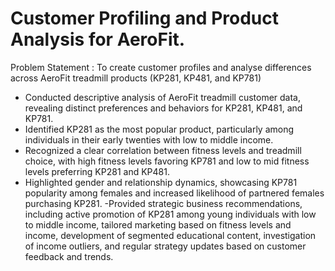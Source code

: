 # Customer Profiling and Product Analysis for AeroFit.

Problem Statement : To create customer profiles and analyse differences across AeroFit treadmill products (KP281, KP481, and KP781)

- Conducted descriptive analysis of AeroFit treadmill customer data, revealing distinct preferences and behaviors for KP281, KP481, and KP781.
- Identified KP281 as the most popular product, particularly among individuals in their early twenties with low to middle income.
- Recognized a clear correlation between fitness levels and treadmill choice, with high fitness levels favoring KP781 and low to mid fitness levels preferring KP281 and KP481.
- Highlighted gender and relationship dynamics, showcasing KP781 popularity among females and increased likelihood of partnered females purchasing KP281.
-Provided strategic business recommendations, including active promotion of KP281 among young individuals with low to middle income, tailored marketing based on fitness levels and income, development of segmented educational content, investigation of income outliers, and regular strategy updates based on customer feedback and trends.
